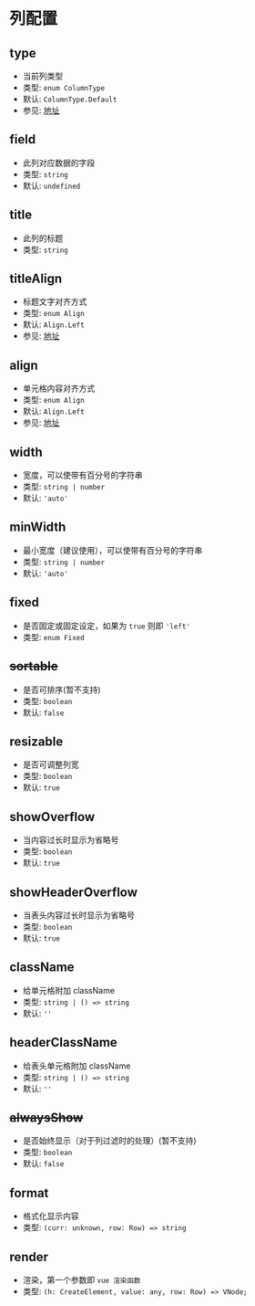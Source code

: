 # 列配置

## type
- 当前列类型
- 类型: `enum ColumnType`
- 默认: `ColumnType.Default`
- 参见: [地址](https://github.com/van-fe/vue-table-view/blob/main/src/config/column.ts#L5)

## field
- 此列对应数据的字段
- 类型: `string`
- 默认: `undefined`

## title
- 此列的标题
- 类型: `string`

## titleAlign
- 标题文字对齐方式
- 类型: `enum Align`
- 默认: `Align.Left`
- 参见: [地址](https://github.com/van-fe/vue-table-view/blob/main/src/config/common.ts#L1)

## align
- 单元格内容对齐方式
- 类型: `enum Align`
- 默认: `Align.Left`
- 参见: [地址](https://github.com/van-fe/vue-table-view/blob/main/src/config/common.ts#L1)

## width
- 宽度，可以使带有百分号的字符串
- 类型: `string | number`
- 默认: `'auto'`

## minWidth
- 最小宽度（建议使用），可以使带有百分号的字符串
- 类型: `string | number`
- 默认: `'auto'`

## fixed
- 是否固定或固定设定，如果为 `true` 则即 `'left'`
- 类型: `enum Fixed`

## ~~sortable~~
- 是否可排序(暂不支持)
- 类型: `boolean`
- 默认: `false`

## resizable
- 是否可调整列宽
- 类型: `boolean`
- 默认: `true`

## showOverflow
- 当内容过长时显示为省略号
- 类型: `boolean`
- 默认: `true`

## showHeaderOverflow
- 当表头内容过长时显示为省略号
- 类型: `boolean`
- 默认: `true`

## className
- 给单元格附加 className
- 类型: `string | () => string`
- 默认: `''`

## headerClassName
- 给表头单元格附加 className
- 类型: `string | () => string`
- 默认: `''`

## ~~alwaysShow~~
- 是否始终显示（对于列过滤时的处理）(暂不支持)
- 类型: `boolean`
- 默认: `false`

## format
- 格式化显示内容
- 类型: `(curr: unknown, row: Row) => string`

## render
- 渲染，第一个参数即 `vue 渲染函数`
- 类型: `(h: CreateElement, value: any, row: Row) => VNode;`

